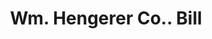 ---
doi: 10.7916/D8R22CD7
date_other: '1890'
date_other_textual: 1890-1899
form: printed ephemera
genre:
- Invoices
name:
- Wm. Hengerer Co.
object_in_context_url: https://biggert.cul.columbia.edu/items/view/ave_biggert_00908
subject_hierarchical_geographic:
- Buffalo, New York, United States
subject_name:
- Wm. Hengerer Co.
title: Wm. Hengerer Co.. Bill
sort_title: Wm. Hengerer Co.. Bill
call_number: ave_biggert_00908
coordinates:
- 42.90472222222222,-78.84944444444444
pid: ave_biggert_00908
identifiers: ave_biggert_00908
thumbnail: false
permalink: /biggert/ave_biggert_00908/
layout: iiif-image-page
---